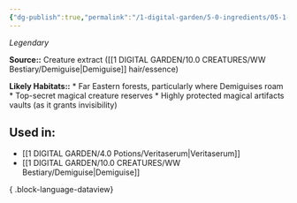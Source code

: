 ```yaml
---
{"dg-publish":true,"permalink":"/1-digital-garden/5-0-ingredients/05-1-creatures/tincture-of-demiguise/","tags":["ingredient","rare"]}
---
```


*Legendary*

**Source::** Creature extract ([[1 DIGITAL GARDEN/10.0 CREATURES/WW Bestiary/Demiguise\|Demiguise]] hair/essence)

**Likely Habitats::** * Far Eastern forests, particularly where Demiguises roam * Top-secret magical creature reserves * Highly protected magical artifacts vaults (as it grants invisibility)

## Used in:

- [[1 DIGITAL GARDEN/4.0 Potions/Veritaserum\|Veritaserum]]
- [[1 DIGITAL GARDEN/10.0 CREATURES/WW Bestiary/Demiguise\|Demiguise]]

{ .block-language-dataview}

